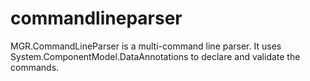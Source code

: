 commandlineparser
=================

MGR.CommandLineParser is a multi-command line parser. It uses System.ComponentModel.DataAnnotations to declare and validate the commands.
